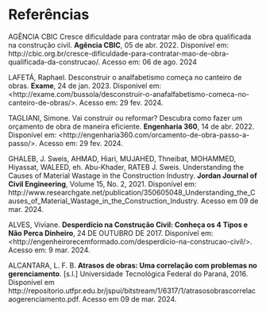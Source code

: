 # Referências

AGÊNCIA CBIC Cresce dificuldade para contratar mão de obra qualificada na construção civil. **Agência CBIC**, 05 de abr. 2022. Disponível em: ht<span>tp://</span>cbic.org.br/cresce-dificuldade-para-contratar-mao-de-obra-qualificada-da-construcao/. Acesso em: 06 de ago. 2024 

LAFETÁ, Raphael. Desconstruir o analfabetismo começa no canteiro de obras.  **Exame**, 24 de jan. 2023. Disponível em: <ht<span>tp://</span>exame.com/bussola/desconstruir-o-anafalfabetismo-comeca-no-canteiro-de-obras/>. Acesso em: 29 fev. 2024. 

TAGLIANI, Simone. Vai construir ou reformar? Descubra como fazer um orçamento de obra de maneira eficiente. **Engenharia 360**, 14 de abr. 2022. Disponível em: <ht<span>tp://</span>engenharia360.com/orcamento-de-obra-passo-a-passo/>. Acesso em: 29 fev. 2024. 

GHALEB, J. Sweis, AHMAD, Hiari, MUJAHED, Thneibat, MOHAMMED, Hiyassat, WALEED, eh. Abu-Khader, RATEB J. Sweis. Understanding the Causes of Material Wastage in the Construction Industry. **Jordan Journal of Civil Engineering**, Volume 15, No. 2, 2021. Disponível em: ht<span>tp://www</span>.researchgate.net/publication/350605048_Understanding_the_Causes_of_Material_Wastage_in_the_Construction_Industry. Acesso em 09 de mar. 2024. 

ALVES, Viviane. **Desperdício na Construção Civil: Conheça os 4 Tipos e Não Perca Dinheiro**, 24 DE OUTUBRO DE 2017. Disponível em: <ht<span>tp://</span>engenheirorecemformado.com/desperdicio-na-construcao-civil/>. Acesso em: 9 mar. 2024. 

ALCANTARA, L. F. B. **Atrasos de obras: Uma correlação com problemas no gerenciamento**. [s.l.] Universidade Tecnológica Federal do Paraná, 2016. Disponível em ht<span>tp://</span>repositorio.utfpr.edu.br/jspui/bitstream/1/6317/1/atrasosobrascorrelacaogerenciamento.pdf. Acesso em 09 de mar. 2024.
